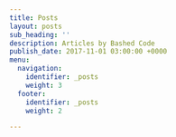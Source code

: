 ```yaml
---
title: Posts
layout: posts
sub_heading: ''
description: Articles by Bashed Code
publish_date: 2017-11-01 03:00:00 +0000
menu:
  navigation:
    identifier: _posts
    weight: 3
  footer:
    identifier: _posts
    weight: 2

---
```

